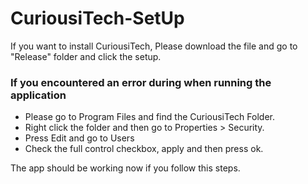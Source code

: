 # CuriousiTech-SetUp
If you want to install CuriousiTech, Please download the file and go to "Release" folder and click the setup.

### If you encountered an error during when running the application
* Please go to Program Files and find the CuriousiTech Folder. 
* Right click the folder and then go to Properties > Security.
* Press Edit and go to Users
* Check the full control checkbox, apply and then press ok.

The app should be working now if you follow this steps.
